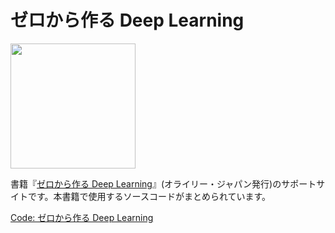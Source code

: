 ゼロから作る Deep Learning
==========================


[<img src="https://raw.githubusercontent.com/oreilly-japan/deep-learning-from-scratch/images/deep-learning-from-scratch.png" width="200px">](https://www.oreilly.co.jp/books/9784873117584/)

書籍『[ゼロから作る Deep Learning](http://www.oreilly.co.jp/books/9784873117584/)』(オライリー・ジャパン発行)のサポートサイトです。本書籍で使用するソースコードがまとめられています。


[Code: ゼロから作る Deep Learning](https://github.com/oreilly-japan/deep-learning-from-scratch)